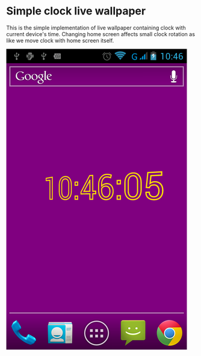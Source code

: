 # Simple clock live wallpaper #

This is the simple implementation of live wallpaper containing clock with current device's time.
Changing home screen affects small clock rotation as like we move clock with home screen itself.


![Screenshot](/screenshots/screenshot.png)

